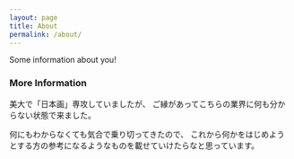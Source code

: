 ```yaml
---
layout: page
title: About
permalink: /about/
---
```


Some information about you!

### More Information

美大で「日本画」専攻していましたが、
ご縁があってこちらの業界に何も分からない状態で来ました。

何にもわからなくても気合で乗り切ってきたので、
これから何かをはじめようとする方の参考になるようなものを載せていけたらなと思っています。

